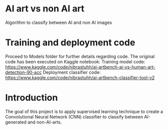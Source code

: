 # AI art vs non AI art
 Algorithm to classify between AI and non AI images

# Training and deployment code
Proceed to Models folder for further details regarding code. The original code has been executed on Kaggle notebook:
Training model code:
https://www.kaggle.com/code/nibrastuhh/ai-artbench-ai-vs-human-art-detection-90-acc
Deployment classifier code:
https://www.kaggle.com/code/nibrastuhh/ai-artbench-classifier-tool-v2

# Introduction
The goal of this project is to apply supervised learning technique to create a Convolutional Neural Network (CNN) classifier to classify between AI-generated and non-AI-arts.
